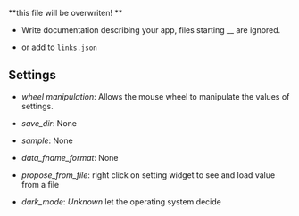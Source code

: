 **this file will be overwriten! **

 - Write documentation describing your app, files starting __ are ignored.

 - or add to `links.json`

## Settings

 - *wheel manipulation*: Allows the mouse wheel to manipulate the values of settings.

 - *save_dir*: None

 - *sample*: None

 - *data_fname_format*: None

 - *propose_from_file*: right click on setting widget to see and load value from a file

 - *dark_mode*: <i>Unknown</i> let the operating system decide


<!-- Auto-update: 2025-10-15T17:04:55.565523 -->
